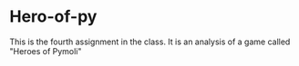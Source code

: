 # Hero-of-py
This is the fourth assignment in the class. It is an analysis of a game called "Heroes of Pymoli" 
